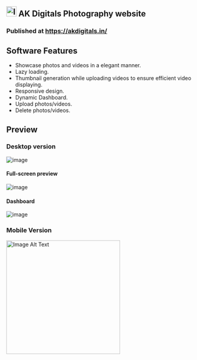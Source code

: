 ## <img src="https://github.com/MeghanathShetty/Ak_digitals/assets/127648939/7b758960-9d11-42f0-b84b-060041a5218e" alt="Image Alt Text" style="width:27px;" /> AK Digitals Photography website

### Published at https://akdigitals.in/

## Software Features
* Showcase photos and videos in a elegant manner.
* Lazy loading.
* Thumbnail generation while uploading videos to ensure efficient video displaying.
* Responsive design.
* Dynamic Dashboard.
* Upload photos/videos.
* Delete photos/videos.

## Preview
### Desktop version
![image](https://github.com/MeghanathShetty/Ak_digitals/assets/127648939/9e8c553b-1e82-4608-a4f3-bf4d1751c090)
#### Full-screen preview
![image](https://github.com/MeghanathShetty/Ak_digitals/assets/127648939/4492eb71-9626-440b-abb8-2ee84aa745b7)

#### Dashboard
![image](https://github.com/MeghanathShetty/Ak_digitals/assets/127648939/e8d85f6a-dab5-4e8a-a662-23fb89c56f38)

### Mobile Version
<img src="https://github.com/MeghanathShetty/Ak_digitals/assets/127648939/6261f01f-b768-4bfe-9fe5-9d29e2856d64" alt="Image Alt Text" style="width:300px;" />